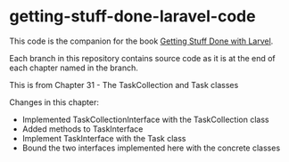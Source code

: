 getting-stuff-done-laravel-code
===============================

This code is the companion for the book [Getting Stuff Done with Larvel](https://leanpub.com/gettingstuffdonelaravel).

Each branch in this repository contains source code as it is at the end of each chapter named in the branch.

This is from Chapter 31 - The TaskCollection and Task classes

Changes in this chapter:

* Implemented TaskCollectionInterface with the TaskCollection class
* Added methods to TaskInterface
* Implement TaskInterface with the Task class
* Bound the two interfaces implemented here with the concrete classes
